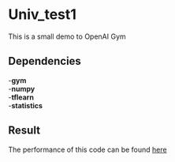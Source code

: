 # Univ_test1
This is a small demo to OpenAI Gym

## Dependencies  

-**gym**  
-**numpy**  
-**tflearn**  
-**statistics**  

## Result  

The performance of this code can be found [here](https://gym.openai.com/evaluations/eval_mcl3tGQ2RdaKmnsO1IWu3w)
